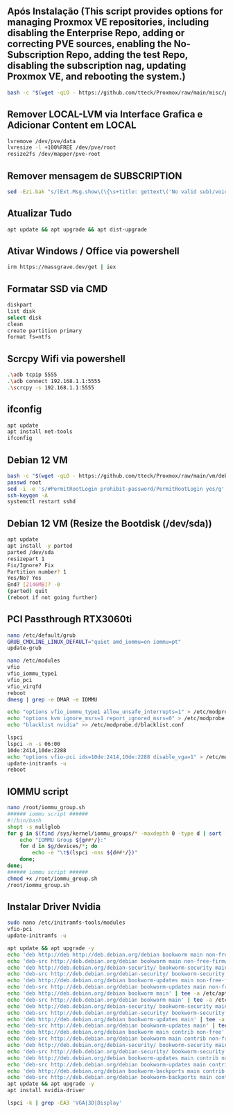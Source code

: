 
## Após Instalação (This script provides options for managing Proxmox VE repositories, including disabling the Enterprise Repo, adding or correcting PVE sources, enabling the No-Subscription Repo, adding the test Repo, disabling the subscription nag, updating Proxmox VE, and rebooting the system.)

```bash
bash -c "$(wget -qLO - https://github.com/tteck/Proxmox/raw/main/misc/post-pve-install.sh)"

```

## Remover LOCAL-LVM via Interface Grafica e Adicionar Content em LOCAL

```bash
lvremove /dev/pve/data
lvresize -l +100%FREE /dev/pve/root
resize2fs /dev/mapper/pve-root

```

## Remover mensagem de SUBSCRIPTION

```bash
sed -Ezi.bak "s/(Ext.Msg.show\(\{\s+title: gettext\('No valid sub)/void\(\{ \/\/\1/g" /usr/share/javascript/proxmox-widget-toolkit/proxmoxlib.js && systemctl restart pveproxy.service

```

## Atualizar Tudo

```bash
apt update && apt upgrade && apt dist-upgrade

```

## Ativar Windows / Office via powershell

```bash
irm https://massgrave.dev/get | iex

```

## Formatar SSD via CMD

```bash
diskpart
list disk
select disk
clean
create partition primary
format fs=ntfs

```

## Scrcpy Wifi via powershell

```bash
.\adb tcpip 5555
.\adb connect 192.168.1.1:5555
.\scrcpy -s 192.168.1.1:5555

```

## ifconfig

```bash
apt update
apt install net-tools
ifconfig

```

## Debian 12 VM

```bash
bash -c "$(wget -qLO - https://github.com/tteck/Proxmox/raw/main/vm/debian-vm.sh)"
passwd root
sed -i -e 's/#PermitRootLogin prohibit-password/PermitRootLogin yes/g' -e 's/^PasswordAuthentication.*/PasswordAuthentication yes/' /etc/ssh/sshd_config
ssh-keygen -A
systemctl restart sshd

```

## Debian 12 VM (Resize the Bootdisk (/dev/sda))

```bash
apt update
apt install -y parted
parted /dev/sda
resizepart 1
Fix/Ignore? Fix
Partition number? 1
Yes/No? Yes
End? [2146MB]? -0
(parted) quit
(reboot if not going further)

```

## PCI Passthrough RTX3060ti

```bash
nano /etc/default/grub
GRUB_CMDLINE_LINUX_DEFAULT="quiet amd_iommu=on iommu=pt"
update-grub

nano /etc/modules
vfio
vfio_iommu_type1
vfio_pci
vfio_virqfd
reboot
dmesg | grep -e DMAR -e IOMMU

echo "options vfio_iommu_type1 allow_unsafe_interrupts=1" > /etc/modprobe.d/iommu_unsafe_interrupts.conf
echo "options kvm ignore_msrs=1 report_ignored_msrs=0" > /etc/modprobe.d/kvm.conf
echo "blacklist nvidia" >> /etc/modprobe.d/blacklist.conf

lspci
lspci -n -s 06:00
10de:2414,10de:2288
echo "options vfio-pci ids=10de:2414,10de:2288 disable_vga=1" > /etc/modprobe.d/vfio.conf
update-initramfs -u
reboot

```

## IOMMU script

```bash
nano /root/iommu_group.sh
###### iommu script ######
#!/bin/bash
shopt -s nullglob
for g in $(find /sys/kernel/iommu_groups/* -maxdepth 0 -type d | sort -V); do
    echo "IOMMU Group ${g##*/}:"
    for d in $g/devices/*; do
        echo -e "\t$(lspci -nns ${d##*/})"
    done;
done;
###### iommu script ######
chmod +x /root/iommu_group.sh
/root/iommu_group.sh

```

## Instalar Driver Nvidia

```bash
sudo nano /etc/initramfs-tools/modules
vfio-pci
update-initramfs -u

apt update && apt upgrade -y
echo 'deb http://deb http://deb.debian.org/debian bookworm main non-free-firmware' | tee -a /etc/apt/sources.list
echo 'deb-src http://deb.debian.org/debian bookworm main non-free-firmware' | tee -a /etc/apt/sources.list
echo 'deb http://deb.debian.org/debian-security/ bookworm-security main non-free-firmware' | tee -a /etc/apt/sources.list
echo 'deb-src http://deb.debian.org/debian-security/ bookworm-security main non-free-firmware' | tee -a /etc/apt/sources.list
echo 'deb http://deb.debian.org/debian bookworm-updates main non-free-firmware' | tee -a /etc/apt/sources.list
echo 'deb-src http://deb.debian.org/debian bookworm-updates main non-free-firmware' | tee -a /etc/apt/sources.list
echo 'deb http://deb.debian.org/debian bookworm main' | tee -a /etc/apt/sources.list
echo 'deb-src http://deb.debian.org/debian bookworm main' | tee -a /etc/apt/sources.list
echo 'deb http://deb.debian.org/debian-security/ bookworm-security main' | tee -a /etc/apt/sources.list
echo 'deb-src http://deb.debian.org/debian-security/ bookworm-security main' | tee -a /etc/apt/sources.list
echo 'deb http://deb.debian.org/debian bookworm-updates main' | tee -a /etc/apt/sources.list
echo 'deb-src http://deb.debian.org/debian bookworm-updates main' | tee -a /etc/apt/sources.list
echo 'deb http://deb.debian.org/debian bookworm main contrib non-free' | tee -a /etc/apt/sources.list
echo 'deb-src http://deb.debian.org/debian bookworm main contrib non-free' | tee -a /etc/apt/sources.list
echo 'deb http://deb.debian.org/debian-security/ bookworm-security main contrib non-free' | tee -a /etc/apt/sources.list
echo 'deb-src http://deb.debian.org/debian-security/ bookworm-security main contrib non-free' | tee -a /etc/apt/sources.list
echo 'deb http://deb.debian.org/debian bookworm-updates main contrib non-free' | tee -a /etc/apt/sources.list
echo 'deb-src http://deb.debian.org/debian bookworm-updates main contrib non-free' | tee -a /etc/apt/sources.list
echo 'deb http://deb.debian.org/debian bookworm-backports main contrib non-free' | tee -a /etc/apt/sources.list
echo 'deb-src http://deb.debian.org/debian bookworm-backports main contrib non-free' | tee -a /etc/apt/sources.list
apt update && apt upgrade -y
apt install nvidia-driver

lspci -k | grep -EA3 'VGA|3D|Display'

```
